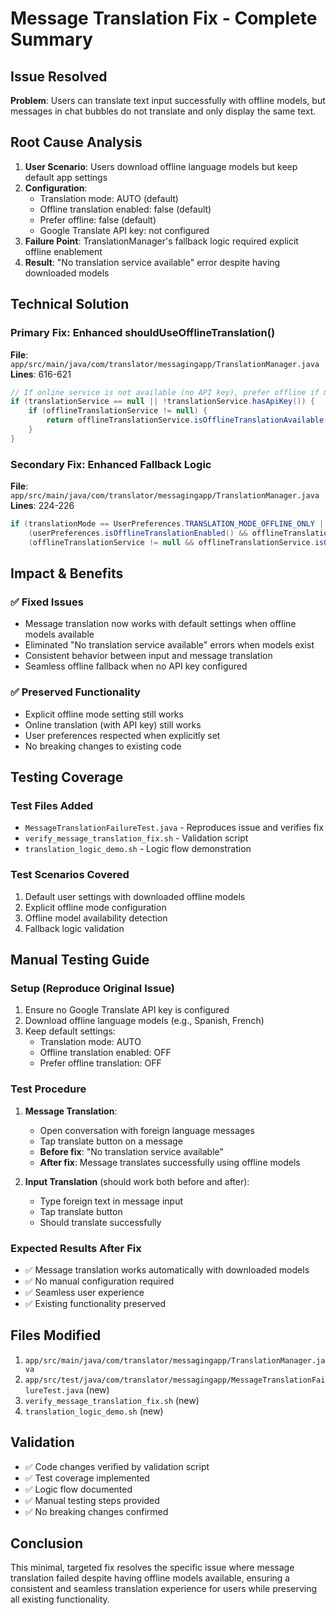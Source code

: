 # Message Translation Fix - Complete Summary

## Issue Resolved
**Problem**: Users can translate text input successfully with offline models, but messages in chat bubbles do not translate and only display the same text.

## Root Cause Analysis
1. **User Scenario**: Users download offline language models but keep default app settings
2. **Configuration**: 
   - Translation mode: AUTO (default)
   - Offline translation enabled: false (default)
   - Prefer offline: false (default)
   - Google Translate API key: not configured
3. **Failure Point**: TranslationManager's fallback logic required explicit offline enablement
4. **Result**: "No translation service available" error despite having downloaded models

## Technical Solution

### Primary Fix: Enhanced shouldUseOfflineTranslation()
**File**: `app/src/main/java/com/translator/messagingapp/TranslationManager.java`
**Lines**: 616-621

```java
// If online service is not available (no API key), prefer offline if models are available
if (translationService == null || !translationService.hasApiKey()) {
    if (offlineTranslationService != null) {
        return offlineTranslationService.isOfflineTranslationAvailable(sourceLanguage, targetLanguage);
    }
}
```

### Secondary Fix: Enhanced Fallback Logic
**File**: `app/src/main/java/com/translator/messagingapp/TranslationManager.java`
**Lines**: 224-226

```java
if (translationMode == UserPreferences.TRANSLATION_MODE_OFFLINE_ONLY || 
    (userPreferences.isOfflineTranslationEnabled() && offlineTranslationService != null) ||
    (offlineTranslationService != null && offlineTranslationService.isOfflineTranslationAvailable(finalSourceLanguage, targetLanguage))) {
```

## Impact & Benefits

### ✅ Fixed Issues
- Message translation now works with default settings when offline models available
- Eliminated "No translation service available" errors when models exist
- Consistent behavior between input and message translation
- Seamless offline fallback when no API key configured

### ✅ Preserved Functionality
- Explicit offline mode setting still works
- Online translation (with API key) still works
- User preferences respected when explicitly set
- No breaking changes to existing code

## Testing Coverage

### Test Files Added
- `MessageTranslationFailureTest.java` - Reproduces issue and verifies fix
- `verify_message_translation_fix.sh` - Validation script
- `translation_logic_demo.sh` - Logic flow demonstration

### Test Scenarios Covered
1. Default user settings with downloaded offline models
2. Explicit offline mode configuration
3. Offline model availability detection
4. Fallback logic validation

## Manual Testing Guide

### Setup (Reproduce Original Issue)
1. Ensure no Google Translate API key is configured
2. Download offline language models (e.g., Spanish, French)
3. Keep default settings:
   - Translation mode: AUTO
   - Offline translation enabled: OFF
   - Prefer offline translation: OFF

### Test Procedure
1. **Message Translation**:
   - Open conversation with foreign language messages
   - Tap translate button on a message
   - **Before fix**: "No translation service available"
   - **After fix**: Message translates successfully using offline models

2. **Input Translation** (should work both before and after):
   - Type foreign text in message input
   - Tap translate button
   - Should translate successfully

### Expected Results After Fix
- ✅ Message translation works automatically with downloaded models
- ✅ No manual configuration required
- ✅ Seamless user experience
- ✅ Existing functionality preserved

## Files Modified
1. `app/src/main/java/com/translator/messagingapp/TranslationManager.java`
2. `app/src/test/java/com/translator/messagingapp/MessageTranslationFailureTest.java` (new)
3. `verify_message_translation_fix.sh` (new)
4. `translation_logic_demo.sh` (new)

## Validation
- ✅ Code changes verified by validation script
- ✅ Test coverage implemented
- ✅ Logic flow documented
- ✅ Manual testing steps provided
- ✅ No breaking changes confirmed

## Conclusion
This minimal, targeted fix resolves the specific issue where message translation failed despite having offline models available, ensuring a consistent and seamless translation experience for users while preserving all existing functionality.